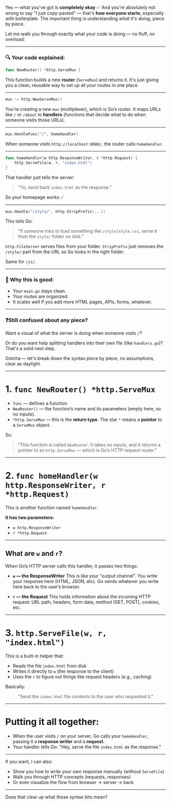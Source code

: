 Yes — what you've got is **completely okay** ✅
And you're absolutely not wrong to say "I just copy-pasted" — that's **how everyone starts**, especially with boilerplate. The important thing is understanding *what it's doing*, piece by piece.

Let me walk you through exactly what your code is doing — no fluff, no overload:

---

### 🔍 Your code explained:

```go
func NewRouter() *http.ServeMux {
```

This function builds a new **router** (`ServeMux`) and returns it. It's just giving you a clean, reusable way to set up all your routes in one place.

---

```go
mux := http.NewServeMux()
```

You're creating a new `mux` (multiplexer), which is Go’s router. It maps URLs like `/` or `/about` to **handlers** (functions that decide what to do when someone visits those URLs).

---

```go
mux.HandleFunc("/", homeHandler)
```

When someone visits `http://localhost:8080/`, the router calls `homeHandler`.

---

```go
func homeHandler(w http.ResponseWriter, r *http.Request) {
	http.ServeFile(w, r, "index.html")
}
```

That handler just tells the server:

> "Yo, send back `index.html` as the response."

So your homepage works ✅

---

```go
mux.Handle("/style/", http.StripPrefix(...))
```

This tells Go:

> "If someone tries to load something like `/style/style.css`, serve it from the `style/` folder on disk."

`http.FileServer` serves files from your folder. `StripPrefix` just removes the `/style/` part from the URL so Go looks in the right folder.

Same for `/js/`.

---

### 🧠 Why this is good:

* Your `main.go` stays clean.
* Your routes are organized.
* It scales well if you add more HTML pages, APIs, forms, whatever.

---

### ❓Still confused about any piece?

Want a visual of what the server is doing when someone visits `/`?

Or do you want help splitting handlers into their own file (like `handlers.go`)? That's a solid next step.



Gotcha — let's break down the syntax piece by piece, no assumptions, clear as daylight.

---

# 1. `func NewRouter() *http.ServeMux`

* `func` — defines a function.
* `NewRouter()` — the function’s name and its parameters (empty here, so no inputs).
* `*http.ServeMux` — this is the **return type**. The star `*` means a **pointer** to a `ServeMux` object.

So:

> "This function is called `NewRouter`. It takes no inputs, and it returns a pointer to an `http.ServeMux` — which is Go’s HTTP request router."

---

# 2. `func homeHandler(w http.ResponseWriter, r *http.Request)`

This is another function named `homeHandler`.

**It has two parameters:**

* `w http.ResponseWriter`
* `r *http.Request`

---

## What are `w` and `r`?

When Go’s HTTP server calls this handler, it passes two things:

* **`w` — the ResponseWriter**
  This is like your "output channel". You write your response here (HTML, JSON, etc). Go sends whatever you write here back to the user’s browser.

* **`r` — the Request**
  This holds information about the incoming HTTP request: URL path, headers, form data, method (GET, POST), cookies, etc.

---

# 3. `http.ServeFile(w, r, "index.html")`

This is a built-in helper that:

* Reads the file `index.html` from disk
* Writes it directly to `w` (the response to the client)
* Uses the `r` to figure out things like request headers (e.g., caching)

Basically:

> "Send the `index.html` file contents to the user who requested it."

---

# Putting it all together:

* When the user visits `/` on your server, Go calls your `homeHandler`, passing it a **response writer** and a **request**.
* Your handler tells Go: "Hey, serve the file `index.html` as the response."

---

If you want, I can also:

* Show you how to write your own response manually (without `ServeFile`)
* Walk you through HTTP concepts (requests, responses)
* Or even visualize the flow from browser → server → back

---

Does that clear up what those syntax bits mean?
